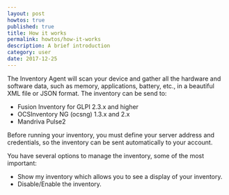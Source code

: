 ```yaml
---
layout: post
howtos: true
published: true
title: How it works
permalink: howtos/how-it-works
description: A brief introduction
category: user
date: 2017-12-25
---
```

The Inventory Agent will scan your device and gather all the hardware and software data, such as memory, applications, battery, etc., in a beautiful XML file or JSON format. The inventory can be send to:

- Fusion Inventory for GLPI 2.3.x and higher
- OCSInventory NG (ocsng) 1.3.x and 2.x
- Mandriva Pulse2

Before running your inventory, you must define your server address and credentials, so the inventory can be sent automatically to your account. 

You have several options to manage the inventory, some of the most important:

- Show my inventory which allows you to see a display of your inventory.
- Disable/Enable the inventory.
